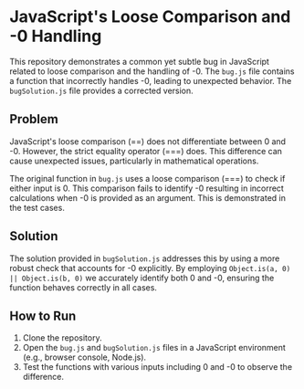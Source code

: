 # JavaScript's Loose Comparison and -0 Handling

This repository demonstrates a common yet subtle bug in JavaScript related to loose comparison and the handling of -0.  The `bug.js` file contains a function that incorrectly handles -0, leading to unexpected behavior. The `bugSolution.js` file provides a corrected version.

## Problem

JavaScript's loose comparison (==) does not differentiate between 0 and -0. However, the strict equality operator (===) does.  This difference can cause unexpected issues, particularly in mathematical operations.

The original function in `bug.js` uses a loose comparison (===) to check if either input is 0. This comparison fails to identify -0 resulting in incorrect calculations when -0 is provided as an argument.  This is demonstrated in the test cases.

## Solution

The solution provided in `bugSolution.js` addresses this by using a more robust check that accounts for -0 explicitly.  By employing `Object.is(a, 0) || Object.is(b, 0)` we accurately identify both 0 and -0, ensuring the function behaves correctly in all cases.

## How to Run

1. Clone the repository.
2. Open the `bug.js` and `bugSolution.js` files in a JavaScript environment (e.g., browser console, Node.js).
3. Test the functions with various inputs including 0 and -0 to observe the difference.